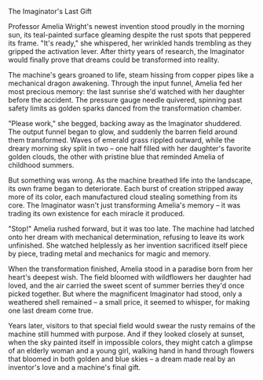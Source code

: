 The Imaginator's Last Gift

Professor Amelia Wright's newest invention stood proudly in the morning sun, its teal-painted surface gleaming despite the rust spots that peppered its frame. "It's ready," she whispered, her wrinkled hands trembling as they gripped the activation lever. After thirty years of research, the Imaginator would finally prove that dreams could be transformed into reality.

The machine's gears groaned to life, steam hissing from copper pipes like a mechanical dragon awakening. Through the input funnel, Amelia fed her most precious memory: the last sunrise she'd watched with her daughter before the accident. The pressure gauge needle quivered, spinning past safety limits as golden sparks danced from the transformation chamber.

"Please work," she begged, backing away as the Imaginator shuddered. The output funnel began to glow, and suddenly the barren field around them transformed. Waves of emerald grass rippled outward, while the dreary morning sky split in two – one half filled with her daughter's favorite golden clouds, the other with pristine blue that reminded Amelia of childhood summers.

But something was wrong. As the machine breathed life into the landscape, its own frame began to deteriorate. Each burst of creation stripped away more of its color, each manufactured cloud stealing something from its core. The Imaginator wasn't just transforming Amelia's memory – it was trading its own existence for each miracle it produced.

"Stop!" Amelia rushed forward, but it was too late. The machine had latched onto her dream with mechanical determination, refusing to leave its work unfinished. She watched helplessly as her invention sacrificed itself piece by piece, trading metal and mechanics for magic and memory.

When the transformation finished, Amelia stood in a paradise born from her heart's deepest wish. The field bloomed with wildflowers her daughter had loved, and the air carried the sweet scent of summer berries they'd once picked together. But where the magnificent Imaginator had stood, only a weathered shell remained – a small price, it seemed to whisper, for making one last dream come true.

Years later, visitors to that special field would swear the rusty remains of the machine still hummed with purpose. And if they looked closely at sunset, when the sky painted itself in impossible colors, they might catch a glimpse of an elderly woman and a young girl, walking hand in hand through flowers that bloomed in both golden and blue skies – a dream made real by an inventor's love and a machine's final gift.
